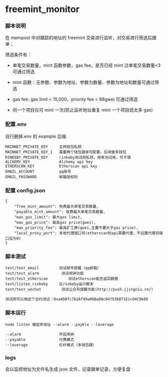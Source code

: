 ﻿# freemint_monitor

### 脚本说明

在 mempool 中对跟踪的地址的 freemint 交易进行监听，对交易进行筛选后跟单；

筛选条件有：
- 单笔交易数量，mint 函数参数，gas fee，是否已经 mint 过单笔交易数量<3 可通过筛选

- mint 函数：无参数、参数为地址、参数为数量、参数为地址和数量可通过筛选

- gas fee: gas limit < 15,000，priority fee < 88gwei 可通过筛选

- 同一个项目仅可 mint 一次(防止监听地址重复 mint 一个项目烧太多 gas)

### 配置.env

自行删掉.env 的 example 后缀

```
MAINNET_PRIVATE_KEY     主网钱包私钥
MAINNET_PRIVATE_KEY_1   需要两个钱包跟单可配置，后续做多钱包
RINKEBY_PRIVATE_KEY     rinkeby测试网私钥，用来测试用，可不填
ALCHEMY_KEY             Alchemy api key
ETHERSCAN_KEY           Etherscan api key
EMAIL_ACCOUNT           qq账号
EMAIL_PASSWARD          邮箱授权码
```

### 配置 config.json

```
{
    "free_mint_amount": 免费最大单笔交易数量,
    "payable_mint_amount": 收费最大单笔交易数量,
    "max_gas_limit": 最大gas limit,
    "max_gas_price": 最高gas price(gwei),
    "max_priority_fee": 最高矿工费(gwei,主要不要大于gas price),
    "local_proxy_port": 本地代理端口号(etherscan的api需要代理，不设置代理将端口设为0)
}
```

### 脚本测试

```
test/test_email         测试邮件提醒（qq邮箱）
test/test_alarm          测试闹钟功能
test/test_etherscan         测试etherscan能否返回数据
test/listen_rinkeby     在rinkeby运行脚本
test/test_wechat         测试公众号提醒功能(http://push.ijingniu.cn/)

测试网可以用这个合约测试：0xa4D8fc7b2Af49a06Ba8Ac047536B71E1c04C9b89
```

### 脚本运行

```
node listen 被监听地址 --alarm --payble --leverage

--alarm                 开启闹钟
--payable               付费模式
--leverage              杠杆模式（多钱包跟）
```

### logs

会以监控地址为文件名生成 json 文件，记录跟单记录，方便复盘
